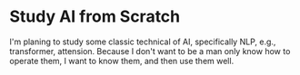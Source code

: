 # Study AI from Scratch

I'm planing to study some classic technical of AI, specifically NLP, e.g., transformer, attension. Because I don't want to be a man only know how to operate them, I want to know them, and then use them well. 
